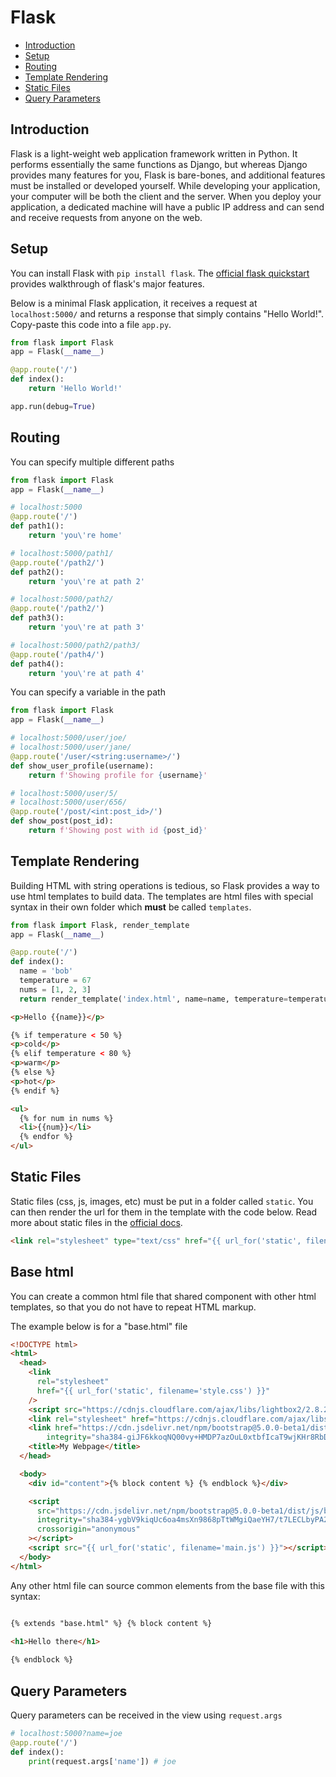 
# Flask

- [Introduction](#introduction)
- [Setup](#setup)
- [Routing](#routing)
- [Template Rendering](#template-rendering)
- [Static Files](#static-files)
- [Query Parameters](#query-parameters)


## Introduction

Flask is a light-weight web application framework written in Python. It performs essentially the same functions as Django, but whereas Django provides many features for you, Flask is bare-bones, and additional features must be installed or developed yourself. While developing your application, your computer will be both the client and the server. When you deploy your application, a dedicated machine will have a public IP address and can send and receive requests from anyone on the web.

## Setup

You can install Flask with `pip install flask`. The [official flask quickstart](https://flask.palletsprojects.com/en/1.1.x/quickstart/) provides walkthrough of flask's major features.

Below is a minimal Flask application, it receives a request at `localhost:5000/` and returns a response that simply contains "Hello World!". Copy-paste this code into a file `app.py`.

```python
from flask import Flask
app = Flask(__name__)

@app.route('/')
def index():
    return 'Hello World!'

app.run(debug=True)
```


## Routing


You can specify multiple different paths

```python
from flask import Flask
app = Flask(__name__)

# localhost:5000
@app.route('/')
def path1():
    return 'you\'re home'

# localhost:5000/path1/
@app.route('/path2/')
def path2():
    return 'you\'re at path 2'

# localhost:5000/path2/
@app.route('/path2/')
def path3():
    return 'you\'re at path 3'

# localhost:5000/path2/path3/
@app.route('/path4/')
def path4():
    return 'you\'re at path 4'
```


You can specify a variable in the path

```python
from flask import Flask
app = Flask(__name__)

# localhost:5000/user/joe/
# localhost:5000/user/jane/
@app.route('/user/<string:username>/')
def show_user_profile(username):
    return f'Showing profile for {username}'

# localhost:5000/user/5/
# localhost:5000/user/656/
@app.route('/post/<int:post_id>/')
def show_post(post_id):
    return f'Showing post with id {post_id}'

```

## Template Rendering

Building HTML with string operations is tedious, so Flask provides a way to use html templates to build data. The templates are html files with special syntax in their own folder which **must** be called `templates`.

```python
from flask import Flask, render_template
app = Flask(__name__)

@app.route('/')
def index():
  name = 'bob'
  temperature = 67
  nums = [1, 2, 3]  
  return render_template('index.html', name=name, temperature=temperature, nums=nums)
```

```html
<p>Hello {{name}}</p>

{% if temperature < 50 %}
<p>cold</p>
{% elif temperature < 80 %}
<p>warm</p>
{% else %}
<p>hot</p>
{% endif %}

<ul>
  {% for num in nums %}
  <li>{{num}}</li>
  {% endfor %}
</ul>
```

## Static Files

Static files (css, js, images, etc) must be put in a folder called `static`. You can then render the url for them in the template with the code below. Read more about static files in the [official docs](https://flask.palletsprojects.com/en/1.1.x/tutorial/static/).

```html
<link rel="stylesheet" type="text/css" href="{{ url_for('static', filename='style.css') }}"/>
```

## Base html

You can create a common html file that shared component with other html templates, so that you do not have to repeat HTML markup.

The example below is for a "base.html" file

```html
<!DOCTYPE html>
<html>
  <head>
    <link
      rel="stylesheet"
      href="{{ url_for('static', filename='style.css') }}"
    />
    <script src="https://cdnjs.cloudflare.com/ajax/libs/lightbox2/2.8.2/js/lightbox.min.js"></script>
    <link rel="stylesheet" href="https://cdnjs.cloudflare.com/ajax/libs/lightbox2/2.8.2/css/lightbox.min.css">
    <link href="https://cdn.jsdelivr.net/npm/bootstrap@5.0.0-beta1/dist/css/bootstrap.min.css" rel="stylesheet"
        integrity="sha384-giJF6kkoqNQ00vy+HMDP7azOuL0xtbfIcaT9wjKHr8RbDVddVHyTfAAsrekwKmP1" crossorigin="anonymous">
    <title>My Webpage</title>
  </head>

  <body>
    <div id="content">{% block content %} {% endblock %}</div>

    <script
      src="https://cdn.jsdelivr.net/npm/bootstrap@5.0.0-beta1/dist/js/bootstrap.bundle.min.js"
      integrity="sha384-ygbV9kiqUc6oa4msXn9868pTtWMgiQaeYH7/t7LECLbyPA2x65Kgf80OJFdroafW"
      crossorigin="anonymous"
    ></script>
    <script src="{{ url_for('static', filename='main.js') }}"></script>
  </body>
</html>

```

Any other html file can source common elements from the base file with this syntax:

```html

{% extends "base.html" %} {% block content %}

<h1>Hello there</h1>
  
{% endblock %}

```

## Query Parameters

Query parameters can be received in the view using `request.args`


```python
# localhost:5000?name=joe
@app.route('/')
def index():
    print(request.args['name']) # joe
```


